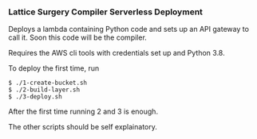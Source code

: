 ### Lattice Surgery Compiler Serverless Deployment

Deploys a lambda containing Python code and sets up an API gateway to call it. Soon this code will be the compiler.

Requires the AWS cli tools with credentials set up and Python 3.8.

To deploy the first time, run
```
$ ./1-create-bucket.sh
$ ./2-build-layer.sh
$ ./3-deploy.sh
```
After the first time running 2 and 3 is enough.

The other scripts should be self explainatory.
